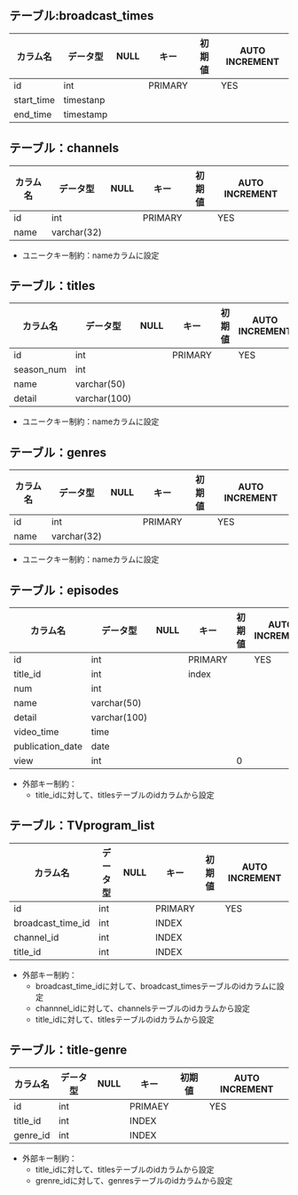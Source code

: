 ## テーブル:broadcast_times
|カラム名|データ型|NULL|キー|初期値|AUTO INCREMENT|
| ---- | ---- | ---- | ---- | ---- | ---- |
|id|int||PRIMARY||YES|
|start_time|timestanp|||||
|end_time|timestamp|||||

## テーブル：channels
|カラム名|データ型|NULL|キー|初期値|AUTO INCREMENT|
| ---- | ---- | ---- | ---- | ---- | ---- |
|id|int||PRIMARY||YES|
|name|varchar(32)|||||

- ユニークキー制約：nameカラムに設定

## テーブル：titles
|カラム名|データ型|NULL|キー|初期値|AUTO INCREMENT|
| ---- | ---- | ---- | ---- | ---- | ---- |
|id|int||PRIMARY||YES|
|season_num|int|||||
|name|varchar(50)|||||
|detail|varchar(100)|||||

- ユニークキー制約：nameカラムに設定

## テーブル：genres
|カラム名|データ型|NULL|キー|初期値|AUTO INCREMENT|
| ---- | ---- | ---- | ---- | ---- | ---- |
|id|int||PRIMARY||YES|
|name|varchar(32)||||

- ユニークキー制約：nameカラムに設定

## テーブル：episodes
|カラム名|データ型|NULL|キー|初期値|AUTO INCREMENT|
| ---- | ---- | ---- | ---- | ---- | ---- |
|id|int||PRIMARY||YES|
|title_id|int||index||
|num|int|||||
|name|varchar(50)|||||
|detail|varchar(100)||||
|video_time|time|||||
|publication_date|date|||||
|view|int|||0||

- 外部キー制約：
    - title_idに対して、titlesテーブルのidカラムから設定

## テーブル：TVprogram_list
|カラム名|データ型|NULL|キー|初期値|AUTO INCREMENT|
| ---- | ---- | ---- | ---- | ---- | ---- |
|id|int||PRIMARY||YES|
|broadcast_time_id|int||INDEX|||
|channel_id|int||INDEX||
|title_id|int||INDEX||

- 外部キー制約：
    - broadcast_time_idに対して、broadcast_timesテーブルのidカラムに設定
    - channnel_idに対して、channelsテーブルのidカラムから設定
    - title_idに対して、titlesテーブルのidカラムから設定


## テーブル：title-genre
|カラム名|データ型|NULL|キー|初期値|AUTO INCREMENT|
| ---- | ---- | ---- | ---- | ---- | ---- |
|id|int||PRIMAEY||YES|
|title_id|int||INDEX|||
|genre_id|int||INDEX|||

- 外部キー制約：
    - title_idに対して、titlesテーブルのidカラムから設定
    - grenre_idに対して、genresテーブルのidカラムから設定










